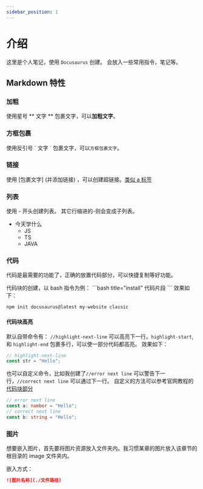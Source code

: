 ```yaml
---
sidebar_position: 1
---
```


# 介绍

这里是个人笔记，使用 `Docusaurus` 创建。 会放入一些常用指令，笔记等。

## Markdown 特性

### 加粗

使用星号 \*\* 文字 \*\* 包裹文字，可以**加粗文字**。

### 方框包裹

使用反引号 \` 文字 \` 包裹文字，可以`方框包裹文字`。

### 链接

使用 \[包裹文字\] \(并添加链接\) ，可以创建超链接。[类似 a 标签](https://developer.mozilla.org/zh-CN/docs/Web/HTML/Element/a)

### 列表

使用 \- 开头创建列表。 其它行缩进的\-则会变成子列表。

- 今天学什么
  - JS
  - TS
  - JAVA

### 代码

代码是最需要的功能了，正确的放置代码部分，可以快捷复制等好功能。

代码块的创建，以 bash 指令为例： \`\`\`bash title="install" 代码片段 \`\`\` 效果如下：

```bash title="install"
npm init docusaurus@latest my-website classic
```

#### 代码块高亮

默认自带命令有：
`//highlight-next-line` 可以高亮下一行。`highlight-start`, 和 `highlight-end` 包裹多行，可以使一部分代码都高亮。
效果如下：

```js title="highlight"
// highlight-next-line
const str = "Hello";
```

也可以自定义命令，比如我创建了`//error next line` 可以警告下一行，`//correct next line` 可以通过下一行。
自定义的方法可以参考官网教程的 [代码块部分](https://docusaurus.io/zh-CN/docs/markdown-features/code-blocks)

```ts title="highlight"
// error next line
const a: number = "Hello";
// correct next line
const b: string = "Hello";
```

### 图片

想要嵌入图片，首先要将图片资源放入文件夹内。我习惯某章的图片放入该章节的根目录的 image 文件夹内。

嵌入方式：

```markdown title="image"
![图片名称](./文件路径)
```
